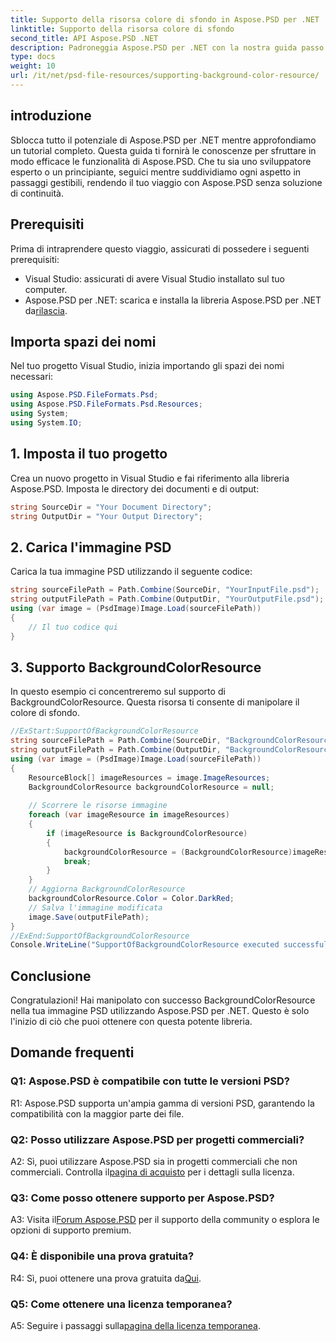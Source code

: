 ```yaml
---
title: Supporto della risorsa colore di sfondo in Aspose.PSD per .NET
linktitle: Supporto della risorsa colore di sfondo
second_title: API Aspose.PSD .NET
description: Padroneggia Aspose.PSD per .NET con la nostra guida passo passo. Manipola le immagini PSD senza sforzo. Scarica la prova gratis adesso!
type: docs
weight: 10
url: /it/net/psd-file-resources/supporting-background-color-resource/
---
```

## introduzione
Sblocca tutto il potenziale di Aspose.PSD per .NET mentre approfondiamo un tutorial completo. Questa guida ti fornirà le conoscenze per sfruttare in modo efficace le funzionalità di Aspose.PSD. Che tu sia uno sviluppatore esperto o un principiante, seguici mentre suddividiamo ogni aspetto in passaggi gestibili, rendendo il tuo viaggio con Aspose.PSD senza soluzione di continuità.
## Prerequisiti
Prima di intraprendere questo viaggio, assicurati di possedere i seguenti prerequisiti:
- Visual Studio: assicurati di avere Visual Studio installato sul tuo computer.
-  Aspose.PSD per .NET: scarica e installa la libreria Aspose.PSD per .NET da[rilascia](https://releases.aspose.com/psd/net/).
## Importa spazi dei nomi
Nel tuo progetto Visual Studio, inizia importando gli spazi dei nomi necessari:
```csharp
using Aspose.PSD.FileFormats.Psd;
using Aspose.PSD.FileFormats.Psd.Resources;
using System;
using System.IO;
```
## 1. Imposta il tuo progetto
Crea un nuovo progetto in Visual Studio e fai riferimento alla libreria Aspose.PSD. Imposta le directory dei documenti e di output:
```csharp
string SourceDir = "Your Document Directory";
string OutputDir = "Your Output Directory";
```
## 2. Carica l'immagine PSD
Carica la tua immagine PSD utilizzando il seguente codice:
```csharp
string sourceFilePath = Path.Combine(SourceDir, "YourInputFile.psd");
string outputFilePath = Path.Combine(OutputDir, "YourOutputFile.psd");
using (var image = (PsdImage)Image.Load(sourceFilePath))
{
    // Il tuo codice qui
}
```
## 3. Supporto BackgroundColorResource
In questo esempio ci concentreremo sul supporto di BackgroundColorResource. Questa risorsa ti consente di manipolare il colore di sfondo. 
```csharp
//ExStart:SupportOfBackgroundColorResource
string sourceFilePath = Path.Combine(SourceDir, "BackgroundColorResourceInput.psd");
string outputFilePath = Path.Combine(OutputDir, "BackgroundColorResourceOutput.psd");
using (var image = (PsdImage)Image.Load(sourceFilePath))
{
    ResourceBlock[] imageResources = image.ImageResources;
    BackgroundColorResource backgroundColorResource = null;
    
    // Scorrere le risorse immagine
    foreach (var imageResource in imageResources)
    {
        if (imageResource is BackgroundColorResource)
        {
            backgroundColorResource = (BackgroundColorResource)imageResource;
            break;
        }
    }
    // Aggiorna BackgroundColorResource
    backgroundColorResource.Color = Color.DarkRed;
    // Salva l'immagine modificata
    image.Save(outputFilePath);
}
//ExEnd:SupportOfBackgroundColorResource
Console.WriteLine("SupportOfBackgroundColorResource executed successfully");
```
## Conclusione
Congratulazioni! Hai manipolato con successo BackgroundColorResource nella tua immagine PSD utilizzando Aspose.PSD per .NET. Questo è solo l'inizio di ciò che puoi ottenere con questa potente libreria.

## Domande frequenti

### Q1: Aspose.PSD è compatibile con tutte le versioni PSD?

R1: Aspose.PSD supporta un'ampia gamma di versioni PSD, garantendo la compatibilità con la maggior parte dei file.

### Q2: Posso utilizzare Aspose.PSD per progetti commerciali?

A2: Sì, puoi utilizzare Aspose.PSD sia in progetti commerciali che non commerciali. Controlla il[pagina di acquisto](https://purchase.aspose.com/buy) per i dettagli sulla licenza.

### Q3: Come posso ottenere supporto per Aspose.PSD?

 A3: Visita il[Forum Aspose.PSD](https://forum.aspose.com/c/psd/34) per il supporto della community o esplora le opzioni di supporto premium.

### Q4: È disponibile una prova gratuita?

 R4: Sì, puoi ottenere una prova gratuita da[Qui](https://releases.aspose.com/).

### Q5: Come ottenere una licenza temporanea?

 A5: Seguire i passaggi sulla[pagina della licenza temporanea](https://purchase.aspose.com/temporary-license/).